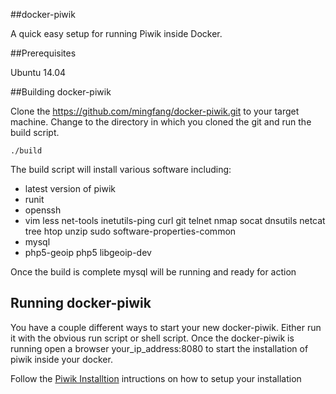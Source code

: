 ##docker-piwik

A quick easy setup for running Piwik inside Docker. 

##Prerequisites

Ubuntu 14.04

##Building docker-piwik

Clone the https://github.com/mingfang/docker-piwik.git to your target machine.  Change to the directory in which you cloned the git and run the build script.

    ./build

The build script will install various software including:

- latest version of piwik
- runit
- openssh
- vim less net-tools inetutils-ping curl git telnet nmap socat dnsutils netcat tree htop unzip sudo software-properties-common
- mysql
- php5-geoip php5 libgeoip-dev

Once the build is complete mysql will be running and ready for action

## Running docker-piwik

You have a couple different ways to start your new docker-piwik.  Either run it with the obvious run script or shell script.  Once the docker-piwik is running open a browser your_ip_address:8080 to start the installation of piwik inside your docker.

Follow the [Piwik Installtion][0] intructions on how to setup your installation

[0]:http://piwik.org/docs/
